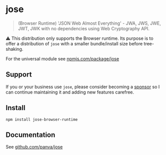 # jose

> (Browser Runtime) 'JSON Web Almost Everything' - JWA, JWS, JWE, JWT, JWK with no dependencies using Web Cryptography API.

⚠️ This distribution only supports the Browser runtime.
Its purpose is to offer a distribution of `jose` with a smaller bundle/install
size before tree-shaking.

For the universal module see [npmjs.com/package/jose](https://www.npmjs.com/package/jose)

## Support

If you or your business use `jose`, please consider becoming a [sponsor][support-sponsor] so I can continue maintaining it and adding new features carefree.

## Install

```console
npm install jose-browser-runtime
```

## Documentation

See [github.com/panva/jose](https://github.com/panva/jose)

[support-sponsor]: https://github.com/sponsors/panva

